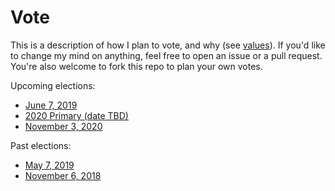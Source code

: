 # Vote

This is a description of how I plan to vote, and why (see [values](values/README.md)). If you'd like to change my mind on anything, feel free to open an issue or a pull request. You're also welcome to fork this repo to plan your own votes.

Upcoming elections:

* [June 7, 2019](2019/06-07/README.md)
* [2020 Primary (date TBD)](2020/primary/README.md)
* [November 3, 2020](2020/11-03/README.md)

Past elections:

* [May 7, 2019](2019/05-07/README.md)
* [November 6, 2018](2018/11-06/README.md)
